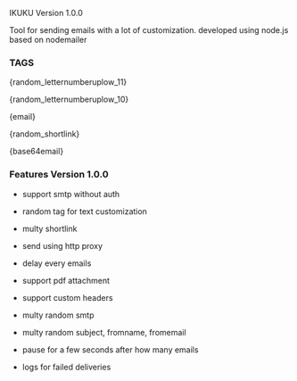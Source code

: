 IKUKU Version 1.0.0 


Tool for sending emails with a lot of customization. 
developed using node.js based on nodemailer


### TAGS
 

{random_letternumberuplow_11}

{random_letternumberuplow_10}

{email}

{random_shortlink}

{base64email}


### Features Version 1.0.0


-   support smtp without auth

-   random tag for text customization

-   multy shortlink

-   send using http proxy

-   delay every emails

-   support pdf attachment

-   support custom headers

-   multy random smtp

-   multy random subject, fromname, fromemail

-   pause for a few seconds after how many emails

-   logs for failed deliveries



